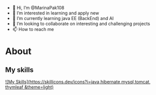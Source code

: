 - 👋 Hi, I’m @MarinaPak108
- 👀 I’m interested in learning and apply new 
- 🌱 I’m currently learning java EE (BackEnd) and AI
- 💞️ I’m looking to collaborate on interesting and challenging projects
- 📫 How to reach me 
# About 
## My skills

[![My Skills](https://skillicons.dev/icons?i=java,hibernate,mysql,tomcat, thymleaf &theme=light)](https://skillicons.dev)

<!---
MarinaPak108/MarinaPak108 is a ✨ special ✨ repository because its `README.md` (this file) appears on your GitHub profile.
You can click the Preview link to take a look at your changes.
--->
